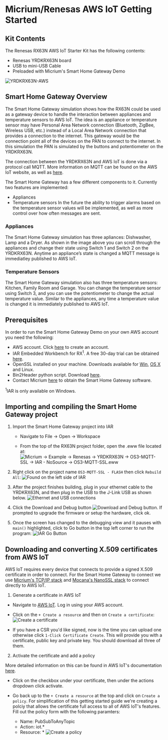 # Micrium/Renesas AWS IoT Getting Started

## Kit Contents

The Renesas RX63N AWS IoT Starter Kit has the following contents:
* Renesas YRDKRX63N board
* USB to mini-USB Cable
* Preloaded with Micrium's Smart Home Gateway Demo

![YRDKRX63N-AWS](./img/yrdkrx63n_aws.jpg)


## Smart Home Gateway Overview

The Smart Home Gateway simulation shows how the RX63N could be used as a gateway device to handle the interaction between appliances and temperature sensors to AWS IoT. The idea is an appliance or temperature sensor may have Personal Area Network connection (Bluetooth, ZigBee, Wireless USB, etc.) instead of a Local Area Network connection that provides a connection to the internet. This gateway would be the connection point all of the devices on the PAN to connect to the internet. In this simulation the PAN is simulated by the buttons and potentiometer on the YRDKRX63N. 

The connection between the YRDKRX63N and AWS IoT is done via a protocol call MQTT. More information on MQTT can be found on the AWS IoT website, as well as [here](http://www.mqtt.org).

The Smart Home Gateway has a few different components to it. Currently two features are implemented:
* Appliances
* Temperature sensors
In the future the ability to trigger alarms based on the temperature sensor values will be implemented, as well as more control over how often messages are sent. 

### Appliances
The Smart Home Gateway simulation has three apliances: Dishwasher, Lamp and a Dryer. As shown in the image above you can scroll through the appliances and change their state using Switch 1 and Switch 2 on the YRDKRX63N. Anytime an appliance’s state is changed a MQTT message is immediatley published to AWS IoT. 


### Temperature Sensors
The Smart Home Gateway simulation also has three temperature sensors: Kitchen, Family Room and Garage. You can change the temperature sensor using Switch 3, and you can use the potentiometer to change the actual temperature value. Similar to the appliances, any time a temperature value is changed it is immediately published to AWS IoT.


## Prerequisites

In order to run the Smart Home Gateway Demo on your own AWS account you need the following:
* AWS account. Click [here](https://aws.amazon.com) to create an account.
* IAR Embedded Workbench for RX<sup>1</sup>. A free 30-day trial can be obtained [here](https://www.iar.com/iar-embedded-workbench/renesas/rx).
* OpenSSL installed on your machine. Downloads available for [Win](https://www.openssl.org/community/binaries.html), [OS X](http://apple.stackexchange.com/questions/126830/how-to-upgrade-openssl-in-os-x) and Linux.
* Bin2Header python script. Download [here](http://sourceforge.net/projects/bin2header/).
* Contact Micrium [here](http://www.micrium.com/aws-iot-starter-kit) to obtain the Smart Home Gateway software.

<sup>1</sup>IAR is only available on Windows. 


## Importing and compiling the Smart Home Gateway project

1. Import the Smart Home Gateway project into IAR
    * Navigate to File -> Open -> Workspace

    * From the top of the RX63N project folder, open the .eww file located at:
    ![Micrium -> Example -> Renesas -> YRDKRX63N -> OS3-MQTT-SSL -> IAR - NoSource -> OS3-MQTT-SSL.eww](./img/iar_path.png)

2. Right click on the project name `OS3-MQTT-SSL - FLASH` then click `Rebuild All`:
![Found on the left side of IAR](./img/iar_rebuild.png)

3. After the project finishes building, plug in your ethernet cable to the YRDKRX63N, and then plug in the USB to the J-Link USB as shown below.
![Ethernet and USB connections](./img/yrdkrx63n_connections.png)

4. Click the Download and Debug button ![Download and Debug button](./img/iar_download_debug_btn.png). If prompted to upgrade the firmware or setup the hardware, click ok.

5. Once the screen has changed to the debugging view and it pauses with `main()` highlighted, click to Go button in the top left corner to run the program:
![IAR Go Button](./img/iar_go.png)

## Downloading and converting X.509 certificates from AWS IoT

AWS IoT requires every device that connects to provide a signed X.509 certificate in order to connect. For the Smart Home Gateway to connect we use [Micrium's TCP/IP stack](http://micrium.com/rtos/uctcpip/overview/) and [Mocana's NanoSSL stack](https://www.mocana.com/iot-security/nanossl) to connect directly to AWS IoT. 
1. Generate a certificate in AWS IoT

* Navigate to [AWS IoT](https://aws.amazon.com/iot). Log in using your AWS account.

* Click on the `+ Create a resource` and then on `Create a certificate`:
![Create a certificate](./img/aws_create_cert.png)

* If you have a CSR you'd like signed, now is the time you can upload one otherwise click `1-Click Certificate Create`. This will provide you with a certificate, public key and private key. You should download all three of them.

2. Activate the certificate and add a policy

More detailed information on this can be found in AWS IoT's documentation [here](http://docs.aws.amazon.com/iot/latest/developerguide/what-is-aws-iot.html). 

* Click on the checkbox under your certificate, then under the actions dropdown click activate.

* Go back up to the `+ Create a resource` at the top and click on `Create a policy`. For simplification of this getting started guide we're creating a polciy that allows the certificate full access to all of AWS IoT's features. Fill out the policy form with the following paramters:
    * Name: PubSubToAnyTopic
    * Action: iot.\*
    * Resource: \*
![Create a policy](./img/aws_create_policy.png)
